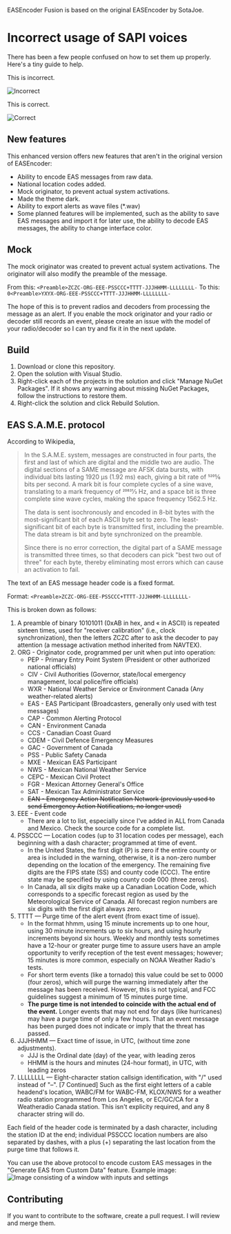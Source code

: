 EASEncoder Fusion is based on the original EASEncoder by SotaJoe.

# Incorrect usage of SAPI voices
There has been a few people confused on how to set them up properly. Here's a tiny guide to help.

This is incorrect.

![Incorrect](https://github.com/gadielisawesome/EASEncoderFusion/assets/51249136/d3f5797d-d398-4189-8edd-027a6ba3a8ee)

This is correct.

![Correct](https://github.com/gadielisawesome/EASEncoderFusion/assets/51249136/b64776c0-eab1-4a70-8f2f-b1204f70c15e)

## New features
This enhanced version offers new features that aren't in the original version of EASEncoder:
* Ability to encode EAS messages from raw data.
* National location codes added.
* Mock originator, to prevent actual system activations.
* Made the theme dark.
* Ability to export alerts as wave files (*.wav)
* Some planned features will be implemented, such as the ability to save EAS messages and import it for later use, the ability to decode EAS messages, the ability to change interface color.

## Mock
The mock originator was created to prevent actual system activations.
The originator will also modify the preamble of the message.

From this: `<Preamble>ZCZC-ORG-EEE-PSSCCC+TTTT-JJJHHMM-LLLLLLLL-` 
To this: `0<Preamble>YXYX-ORG-EEE-PSSCCC+TTTT-JJJHHMM-LLLLLLLL-`

The hope of this is to prevent radios and decoders from processing the message as an alert.
If you enable the mock originator and your radio or decoder still records an event, please create an issue with the model of your radio/decoder so I can try and fix it in the next update.

## Build
1. Download or clone this repository.
2. Open the solution with Visual Studio.
3. Right-click each of the projects in the solution and click "Manage NuGet Packages". If it shows any warning about missing NuGet Packages, follow the instructions to restore them.
4. Right-click the solution and click Rebuild Solution.

## EAS S.A.M.E. protocol
According to Wikipedia,
> In the S.A.M.E. system, messages are constructed in four parts, the first and last of which are digital and the middle two are audio. The digital sections of a SAME message are AFSK data bursts, with individual bits lasting 1920 μs (1.92 ms) each, giving a bit rate of 5205⁄6 bits per second. A mark bit is four complete cycles of a sine wave, translating to a mark frequency of 20831⁄3 Hz, and a space bit is three complete sine wave cycles, making the space frequency 1562.5 Hz.
>
> The data is sent isochronously and encoded in 8-bit bytes with the most-significant bit of each ASCII byte set to zero. The least-significant bit of each byte is transmitted first, including the preamble. The data stream is bit and byte synchronized on the preamble.
>
> Since there is no error correction, the digital part of a SAME message is transmitted three times, so that decoders can pick "best two out of three" for each byte, thereby eliminating most errors which can cause an activation to fail.

The text of an EAS message header code is a fixed format.

Format: `<Preamble>ZCZC-ORG-EEE-PSSCCC+TTTT-JJJHHMM-LLLLLLLL-`

This is broken down as follows:
1. A preamble of binary 10101011 (0xAB in hex, and « in ASCII) is repeated sixteen times, used for "receiver calibration" (i.e., clock synchronization), then the letters ZCZC after to ask the decoder to pay attention (a message activation method inherited from NAVTEX).
2. ORG - Originator code, programmed per unit when put into operation:
    * PEP - Primary Entry Point System (President or other authorized national officials)
    * CIV - Civil Authorities (Governor, state/local emergency management, local police/fire officials)
    * WXR - National Weather Service or Environment Canada (Any weather-related alerts)
    * EAS - EAS Participant (Broadcasters, generally only used with test messages)
    * CAP - Common Alerting Protocol
    * CAN - Environment Canada
    * CCS - Canadian Coast Guard
    * CDEM - Civil Defence Emergency Measures
    * GAC - Government of Canada
    * PSS - Public Safety Canada
    * MXE - Mexican EAS Participant
    * NWS - Mexican National Weather Service
    * CEPC - Mexican Civil Protect
    * FGR - Mexican Attorney General's Office
    * SAT - Mexican Tax Administrator Service
    * ~~EAN - Emergency Action Notification Network (previously used to send Emergency Action Notifications, no longer used)~~
3. EEE - Event code
    * There are a lot to list, especially since I've added in ALL from Canada and Mexico. Check the source code for a complete list.
4. PSSCCC — Location codes (up to 31 location codes per message), each beginning with a dash character; programmed at time of event.
    * In the United States, the first digit (P) is zero if the entire county or area is included in the warning, otherwise, it is a non-zero number depending on the location of the emergency. The remaining five digits are the FIPS state (SS) and county code (CCC). The entire state may be specified by using county code 000 (three zeros).
    * In Canada, all six digits make up a Canadian Location Code, which corresponds to a specific forecast region as used by the Meteorological Service of Canada. All forecast region numbers are six digits with the first digit always zero.
5. TTTT — Purge time of the alert event (from exact time of issue).
    * In the format hhmm, using 15 minute increments up to one hour, using 30 minute increments up to six hours, and using hourly increments beyond six hours. Weekly and monthly tests sometimes have a 12-hour or greater purge time to assure users have an ample opportunity to verify reception of the test event messages; however; 15 minutes is more common, especially on NOAA Weather Radio's tests.
    * For short term events (like a tornado) this value could be set to 0000 (four zeros), which will purge the warning immediately after the message has been received. However, this is not typical, and FCC guidelines suggest a minimum of 15 minutes purge time.
    * **The purge time is not intended to coincide with the actual end of the event.** Longer events that may not end for days (like hurricanes) may have a purge time of only a few hours. That an event message has been purged does not indicate or imply that the threat has passed.
6. JJJHHMM — Exact time of issue, in UTC, (without time zone adjustments).
    * JJJ is the Ordinal date (day) of the year, with leading zeros
    * HHMM is the hours and minutes (24-hour format), in UTC, with leading zeros
7. LLLLLLLL — Eight-character station callsign identification, with "/" used instead of "–".
[7 Continued] Such as the first eight letters of a cable headend's location, WABC/FM for WABC-FM, KLOX/NWS for a weather radio station programmed from Los Angeles, or EC/GC/CA for a Weatheradio Canada station. This isn't explicity required, and any 8 character string will do.

Each field of the header code is terminated by a dash character, including the station ID at the end; individual PSSCCC location numbers are also separated by dashes, with a plus (+) separating the last location from the purge time that follows it.

You can use the above protocol to encode custom EAS messages in the "Generate EAS from Custom Data" feature. Example image:
![Image consisting of a window with inputs and settings](https://github.com/gadielisawesome/EASEncoderFusion/assets/51249136/0b10359c-7c69-4d4b-8ff4-df360aeb3c92)


## Contributing
If you want to contribute to the software, create a pull request. I will review and merge them.
